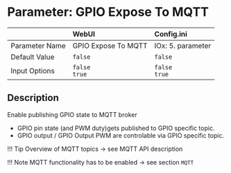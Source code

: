 # Parameter: GPIO Expose To MQTT

|                   | WebUI               | Config.ini
|:---               |:---                 |:----
| Parameter Name    | GPIO Expose To MQTT | IOx: 5. parameter
| Default Value     | `false`             | `false`
| Input Options     | `false`<br>`true`   | `false`<br>`true` 


## Description

Enable publishing GPIO state to MQTT broker<br>
- GPIO pin state (and PWM duty)gets published to GPIO specific topic.<br>
- GPIO output / GPIO Output PWM are controlable via GPIO specific topic.


!!! Tip
    Overview of MQTT topics -> see MQTT API description


!!! Note
    MQTT functionality has to be enabled -> see section `MQTT`